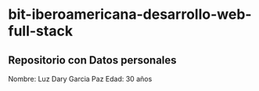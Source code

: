 # bit-iberoamericana-desarrollo-web-full-stack
## Repositorio con Datos personales
Nombre: Luz Dary Garcia Paz
Edad: 30 años